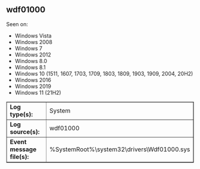 ## wdf01000

Seen on:
* Windows Vista
* Windows 2008
* Windows 7
* Windows 2012
* Windows 8.0
* Windows 8.1
* Windows 10 (1511, 1607, 1703, 1709, 1803, 1809, 1903, 1909, 2004, 20H2)
* Windows 2016
* Windows 2019
* Windows 11 (21H2)

<table border="1" class="docutils">
  <tbody>
    <tr>
      <td><b>Log type(s):</b></td>
      <td>System</td>
    </tr>
    <tr>
      <td><b>Log source(s):</b></td>
      <td>wdf01000</td>
    </tr>
    <tr>
      <td><b>Event message file(s):</b></td>
      <td>%SystemRoot%\system32\drivers\Wdf01000.sys</td>
    </tr>
  </tbody>
</table>

&nbsp;

